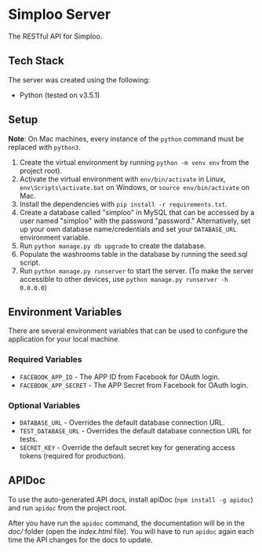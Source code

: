 # Simploo Server

The RESTful API for Simploo.

## Tech Stack

The server was created using the following:

- Python (tested on v3.5.1)

## Setup

**Note**: On Mac machines, every instance of the `python` command must be replaced with `python3`.

1. Create the virtual environment by running `python -m venv env` from the project root).
2. Activate the virtual environment with `env/bin/activate` in Linux,  `env\Scripts\activate.bat` on Windows, or `source env/bin/activate` on Mac.
3. Install the dependencies with `pip install -r requirements.txt`.
4. Create a database called "simploo" in MySQL that can be accessed by a user named "simploo" with the password "password." Alternatively, set up your own database name/credentials and set your `DATABASE_URL` environment variable.
5. Run `python manage.py db upgrade` to create the database.
6. Populate the washrooms table in the database by running the seed.sql script.
7. Run `python manage.py runserver` to start the server. (To make the server accessible to other devices, use `python manage.py runserver -h 0.0.0.0`)

## Environment Variables

There are several environment variables that can be used to configure the application for your local machine.

### Required Variables

- `FACEBOOK_APP_ID` - The APP ID from Facebook for OAuth login.
- `FACEBOOK_APP_SECRET` - The APP Secret from Facebook for OAuth login.

### Optional Variables

- `DATABASE_URL` - Overrides the default database connection URL.
- `TEST_DATABASE_URL` - Overrides the default database connection URL for tests.
- `SECRET_KEY` - Override the default secret key for generating access tokens (required for production).

## APIDoc

To use the auto-generated API docs, install apiDoc (`npm install -g apidoc`) and run `apidoc` from the project root.

After you have run the `apidoc` command, the documentation will be in the _doc/_ folder (open the _index.html_ file). You will have to run `apidoc` again each time the API changes for the docs to update.
